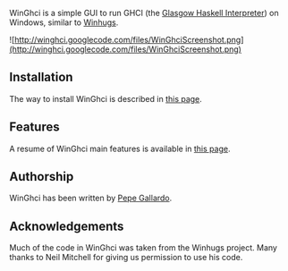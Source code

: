 WinGhci is a simple GUI to run GHCI (the [Glasgow Haskell Interpreter](http://www.haskell.org/ghc)) on Windows, similar to [Winhugs](http://www.haskell.org/haskellwiki/WinHugs).


![http://winghci.googlecode.com/files/WinGhciScreenshot.png](http://winghci.googlecode.com/files/WinGhciScreenshot.png)


## Installation ##
The way to install WinGhci is described in [this page](http://code.google.com/p/winghci/wiki/WinGhciInstalltion).

## Features ##
A resume of WinGhci main features is available in [this page](http://code.google.com/p/winghci/wiki/WinGhciFeatures).

## Authorship ##
WinGhci has been written  by [Pepe Gallardo](http://www.lcc.uma.es/%7epepeg).

## Acknowledgements ##
Much of the code in WinGhci was taken from the Winhugs project. Many thanks
to Neil Mitchell for giving us permission to use his code.